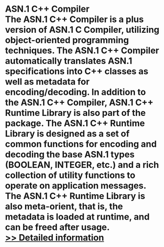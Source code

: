 # ASN.1 C++ Compiler<br />The ASN.1 C++ Compiler is a plus version of ASN.1 C Compiler, utilizing object-oriented programming techniques. The ASN.1 C++ Compiler automatically translates ASN.1 specifications into C++ classes as well as metadata for encoding/decoding. In addition to the ASN.1 C++ Compiler, ASN.1 C++ Runtime Library is also part of the package. The ASN.1 C++ Runtime Library is designed as a set of common functions for encoding and decoding the base ASN.1 types (BOOLEAN, INTEGER, etc.) and a rich collection of utility functions to operate on application messages. The ASN.1 C++ Runtime Library is also meta-orient, that is, the metadata is loaded at runtime, and can be freed after usage.<br />[>> Detailed information](https://secure.shareit.com/shareit/product.html?productid=300578328&affiliateid=200057808)